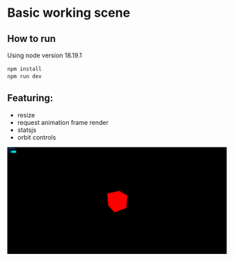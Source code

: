 # Basic working scene

## How to run

Using node version 18.19.1

```bash
npm install
npm run dev
```

## Featuring:

- resize
- request animation frame render
- statsjs
- orbit controls

![img.png](doc/img.png)